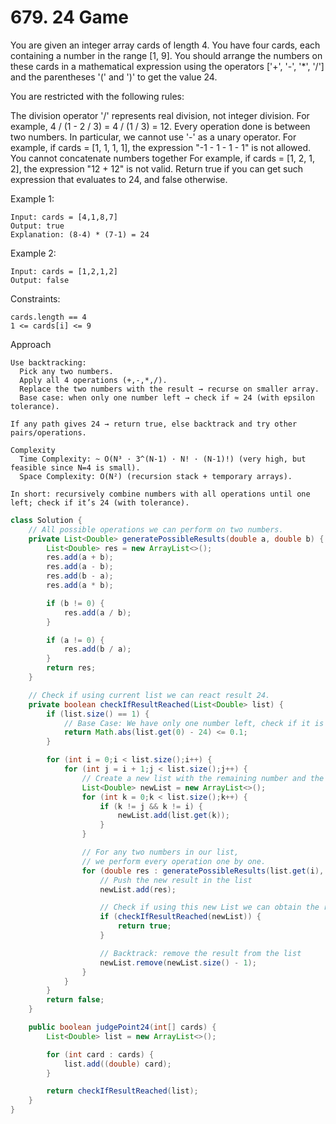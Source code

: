 # 679. 24 Game

You are given an integer array cards of length 4. You have four cards, each containing a number in the range [1, 9]. You should arrange the numbers on these cards in a mathematical expression using the operators ['+', '-', '*', '/'] and the parentheses '(' and ')' to get the value 24.

You are restricted with the following rules:

The division operator '/' represents real division, not integer division.
For example, 4 / (1 - 2 / 3) = 4 / (1 / 3) = 12.
Every operation done is between two numbers. In particular, we cannot use '-' as a unary operator.
For example, if cards = [1, 1, 1, 1], the expression "-1 - 1 - 1 - 1" is not allowed.
You cannot concatenate numbers together
For example, if cards = [1, 2, 1, 2], the expression "12 + 12" is not valid.
Return true if you can get such expression that evaluates to 24, and false otherwise.

Example 1:
```
Input: cards = [4,1,8,7]
Output: true
Explanation: (8-4) * (7-1) = 24
```
Example 2:
```
Input: cards = [1,2,1,2]
Output: false
```
 

Constraints:
```
cards.length == 4
1 <= cards[i] <= 9
```

Approach
```
Use backtracking:
  Pick any two numbers.
  Apply all 4 operations (+,-,*,/).
  Replace the two numbers with the result → recurse on smaller array.
  Base case: when only one number left → check if ≈ 24 (with epsilon tolerance).

If any path gives 24 → return true, else backtrack and try other pairs/operations.

Complexity
  Time Complexity: ~ O(N³ · 3^(N-1) · N! · (N-1)!) (very high, but feasible since N=4 is small).
  Space Complexity: O(N²) (recursion stack + temporary arrays).

In short: recursively combine numbers with all operations until one left; check if it’s 24 (with tolerance).
```

```java
class Solution {
    // All possible operations we can perform on two numbers.
    private List<Double> generatePossibleResults(double a, double b) {
        List<Double> res = new ArrayList<>();
        res.add(a + b);
        res.add(a - b);
        res.add(b - a);
        res.add(a * b);

        if (b != 0) {
            res.add(a / b);
        }

        if (a != 0) {
            res.add(b / a);
        }
        return res;
    }

    // Check if using current list we can react result 24.
    private boolean checkIfResultReached(List<Double> list) {
        if (list.size() == 1) {
            // Base Case: We have only one number left, check if it is approximately 24
            return Math.abs(list.get(0) - 24) <= 0.1;
        }

        for (int i = 0;i < list.size();i++) {
            for (int j = i + 1;j < list.size();j++) {
                // Create a new list with the remaining number and the new result
                List<Double> newList = new ArrayList<>();
                for (int k = 0;k < list.size();k++) {
                    if (k != j && k != i) {
                        newList.add(list.get(k));
                    }
                }

                // For any two numbers in our list,
                // we perform every operation one by one.
                for (double res : generatePossibleResults(list.get(i), list.get(j))) {
                    // Push the new result in the list
                    newList.add(res);

                    // Check if using this new List we can obtain the result 24
                    if (checkIfResultReached(newList)) {
                        return true;
                    }

                    // Backtrack: remove the result from the list
                    newList.remove(newList.size() - 1);
                }
            }
        }
        return false;
    }

    public boolean judgePoint24(int[] cards) {
        List<Double> list = new ArrayList<>();

        for (int card : cards) {
            list.add((double) card);
        }

        return checkIfResultReached(list);
    }
}
```
